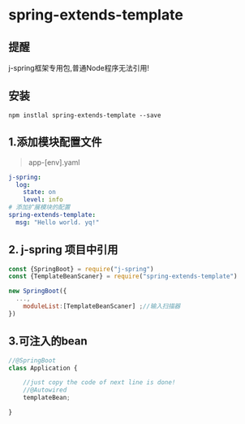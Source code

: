 # spring-extends-template

## 提醒
j-spring框架专用包,普通Node程序无法引用!


## 安装

```shell
npm instlal spring-extends-template --save
```

## 1.添加模块配置文件
> app-[env].yaml

```yaml
j-spring:
  log:
    state: on
    level: info
# 添加扩展模块的配置
spring-extends-template:
  msg: "Hello world. yq!"
```

## 2. j-spring 项目中引用
```js
const {SpringBoot} = require("j-spring")
const {TemplateBeanScaner} = require("spring-extends-template")

new SpringBoot({
  ...,
	moduleList:[TemplateBeanScaner] ;//输入扫描器
})

```

## 3.可注入的bean
```js
//@SpringBoot
class Application {

	//just copy the code of next line is done!
	//@Autowired
	templateBean;

}
```
